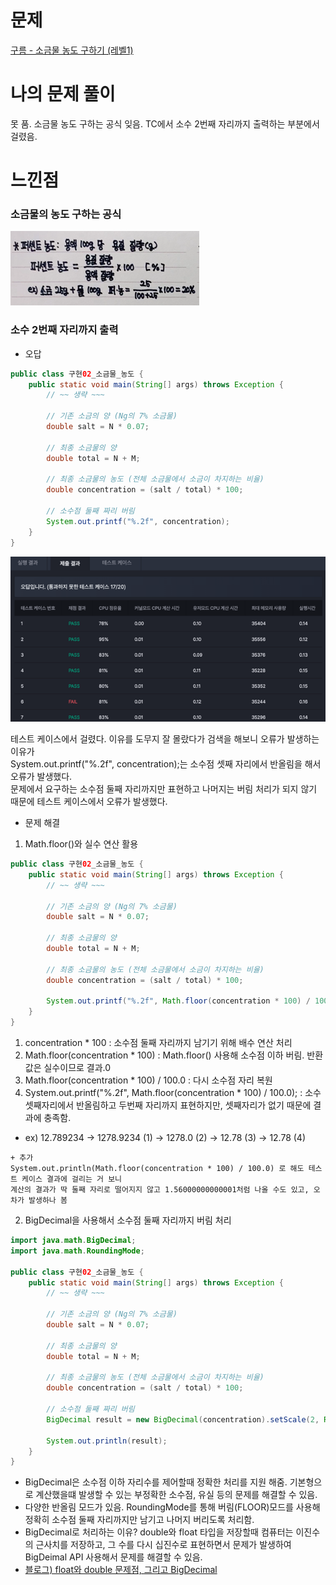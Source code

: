 
# 문제
[구름 - 소금물 농도 구하기 (레벨1)](https://level.goorm.io/exam/194193/%EC%86%8C%EA%B8%88%EB%AC%BC%EC%9D%98-%EB%86%8D%EB%8F%84-%EA%B5%AC%ED%95%98%EA%B8%B0/quiz/1)

# 나의 문제 풀이
못 품.
소금물 농도 구하는 공식 잊음.
TC에서 소수 2번째 자리까지 출력하는 부분에서 걸렸음.

# 느낀점
### 소금물의 농도 구하는 공식

![img.png](img/퍼센트농도.png)

### 소수 2번째 자리까지 출력 

- 오답
```java
public class 구현02_소금물_농도 {
    public static void main(String[] args) throws Exception {
        // ~~ 생략 ~~~

        // 기존 소금의 양 (Ng의 7% 소금물)
        double salt = N * 0.07;

        // 최종 소금물의 양
        double total = N + M;

        // 최종 소금물의 농도 (전체 소금물에서 소금이 차지하는 비율)
        double concentration = (salt / total) * 100;

        // 소수점 둘째 짜리 버림
        System.out.printf("%.2f", concentration);
    }
}
```
![img.png](img/소금물농도_오답1.png)

테스트 케이스에서 걸렸다. 이유를 도무지 잘 몰랐다가 검색을 해보니 오류가 발생하는 이유가     
System.out.printf("%.2f", concentration);는 소수점 셋째 자리에서 반올림을 해서 오류가 발생했다.     
문제에서 요구하는 소수점 둘째 자리까지만 표현하고 나머지는 버림 처리가 되지 않기 때문에 테스트 케이스에서 오류가 발생했다.      

- 문제 해결


1. Math.floor()와 실수 연산 활용

```java
public class 구현02_소금물_농도 {
    public static void main(String[] args) throws Exception {
        // ~~ 생략 ~~~

        // 기존 소금의 양 (Ng의 7% 소금물)
        double salt = N * 0.07;

        // 최종 소금물의 양
        double total = N + M;

        // 최종 소금물의 농도 (전체 소금물에서 소금이 차지하는 비율)
        double concentration = (salt / total) * 100;
        
        System.out.printf("%.2f", Math.floor(concentration * 100) / 100.0);
    }
}
```
1. concentration * 100 : 소수점 둘째 자리까지 남기기 위해 배수 연산 처리 
2. Math.floor(concentration * 100) : Math.floor() 사용해 소수점 이하 버림. 반환값은 실수이므로 결과.0 
3. Math.floor(concentration * 100) / 100.0 : 다시 소수점 자리 복원 
4. System.out.printf("%.2f", Math.floor(concentration * 100) / 100.0); : 소수 셋째자리에서 반올림하고 두번째 자리까지 표현하지만, 셋째자리가 없기 때문에 결과에 충족함.
- ex) 12.789234 -> 1278.9234 (1) -> 1278.0 (2) -> 12.78 (3) -> 12.78 (4) 

```
+ 추가
System.out.println(Math.floor(concentration * 100) / 100.0) 로 해도 테스트 케이스 결과에 걸리는 거 보니
계산의 결과가 딱 둘째 자리로 떨어지지 않고 1.56000000000001처럼 나올 수도 있고, 오차가 발생하나 봄
```

2. BigDecimal을 사용해서 소수점 둘째 자리까지 버림 처리
```java
import java.math.BigDecimal;
import java.math.RoundingMode;

public class 구현02_소금물_농도 {
    public static void main(String[] args) throws Exception {
        // ~~ 생략 ~~~

        // 기존 소금의 양 (Ng의 7% 소금물)
        double salt = N * 0.07;

        // 최종 소금물의 양
        double total = N + M;

        // 최종 소금물의 농도 (전체 소금물에서 소금이 차지하는 비율)
        double concentration = (salt / total) * 100;

        // 소수점 둘째 짜리 버림
        BigDecimal result = new BigDecimal(concentration).setScale(2, RoundingMode.FLOOR);
        
        System.out.println(result);
    }
}
```
- BigDecimal은 소수점 이하 자리수를 제어할때 정확한 처리를 지원 해줌. 기본형으로 계산했을떄 발생할 수 있는 부정확한 소수점, 유실 등의 문제를 해결할 수 있음.
- 다양한 반올림 모드가 있음. RoundingMode를 통해 버림(FLOOR)모드를 사용해 정확히 소수점 둘째 자리까지만 남기고 나머지 버리도록 처리함.
- BigDecimal로 처리하는 이유? double와 float 타입을 저장할때 컴퓨터는 이진수의 근사치를 저장하고, 그 수를 다시 십진수로 표현하면서 문제가 발생하여 BigDeimal API 사용해서 문제를 해결할 수 있음.
- [블로그) float와 double 문제점, 그리고 BigDecimal](https://velog.io/@boradol/Java-%EC%86%8C%EC%88%98%EC%A0%90-%EA%B3%84%EC%82%B0%EA%B3%BC-BigDecimal)
